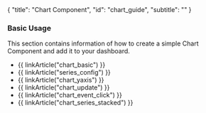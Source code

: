 <meta>
{
	"title": "Chart Component",
    "id": "chart_guide",
	"subtitle": ""
}
</meta>

### Basic Usage

This section contains information of how to create a simple Chart Component and add it to your dashboard.

* {{ linkArticle("chart_basic") }}
* {{ linkArticle("series_config") }}
* {{ linkArticle("chart_yaxis") }}
* {{ linkArticle("chart_update") }}
* {{ linkArticle("chart_event_click") }}
* {{ linkArticle("chart_series_stacked") }}
